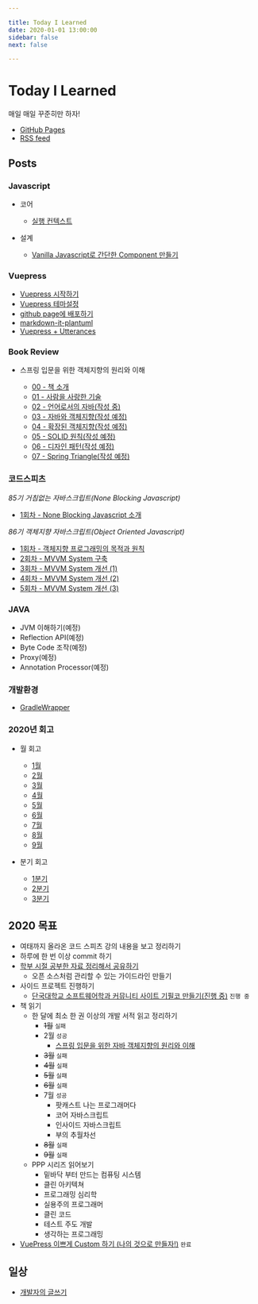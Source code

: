 ```yaml
---

title: Today I Learned
date: 2020-01-01 13:00:00
sidebar: false
next: false

---
```


# Today I Learned

매일 매일 꾸준히만 하자!

- [GitHub Pages](https://junilhwang.github.io/TIL/)
- [RSS feed](https://junilhwang.github.io/TIL/rss.xml)

## Posts

### Javascript

- 코어
  - [실행 컨텍스트](/Javascript/Domain/Execution-Context/)
  
- 설계
  - [Vanilla Javascript로 간단한 Component 만들기](/Javascript/Design/Vanilla-JS-Component/)

### Vuepress

- [Vuepress 시작하기](/Vuepress/Starter/)
- [Vuepress 테마설정](/Vuepress/Theme/)
- [github page에 배포하기](/Vuepress/Deploy/)
- [markdown-it-plantuml](/Vuepress/Plantuml/)
- [Vuepress + Utterances](/Vuepress/Utterances/)

### Book Review

- 스프링 입문을 위한 객체지향의 원리와 이해

  - [00 - 책 소개](/Book/OOP-Principle/00-Intro/)
  - [01 - 사람을 사랑한 기술](/Book/OOP-Principle/01-Loved-Human/)
  - [02 - 언어로서의 자바(작성 중)](/Book/OOP-Principle/02-Java-As-PL/)
  - [03 - 자바와 객체지향(작성 예정)](/Book/OOP-Principle/03-Java-As-OOP/)
  - [04 - 확장된 객체지향(작성 예정)](/Book/OOP-Principle/04-Extended-By-Java/)
  - [05 - SOLID 원칙(작성 예정)](/Book/OOP-Principle/05-SOLID/)
  - [06 - 디자인 패턴(작성 예정)](/Book/OOP-Principle/06-Design-Pattern/)
  - [07 - Spring Triangle(작성 예정)](/Book/OOP-Principle/07-Spring-Triangle/)

### 코드스피츠

_85기 거침없는 자바스크립트(None Blocking Javascript)_

- [1회차 - None Blocking Javascript 소개](/CodeSpitz/None-Blocking-Javascript/Intro/)
  
_86기 객체지향 자바스크립트(Object Oriented Javascript)_

- [1회차 - 객체지향 프로그래밍의 목적과 원칙](/CodeSpitz/Object-Oriented-Javascript/01-Intro/)
- [2회차 - MVVM System 구축](/CodeSpitz/Object-Oriented-Javascript/02-MVVM/)
- [3회차 - MVVM System 개선 (1)](/CodeSpitz/Object-Oriented-Javascript/03-Strategy-Observer/)
- [4회차 - MVVM System 개선 (2)](/CodeSpitz/Object-Oriented-Javascript/04-ISP-Visitor/)
- [5회차 - MVVM System 개선 (3)](/CodeSpitz/Object-Oriented-Javascript/05-Extension/)

### JAVA

- JVM 이해하기(예정)
- Reflection API(예정)
- Byte Code 조작(예정)
- Proxy(예정)
- Annotation Processor(예정)

### 개발환경

- [GradleWrapper](/Gradle/GradleWrapper/)

### 2020년 회고

- 월 회고
  - [1월](/Review/2020-year/01-January/)
  - [2월](/Review/2020-year/02-February/)
  - [3월](/Review/2020-year/03-March/)
  - [4월](/Review/2020-year/04-April/) 
  - [5월](/Review/2020-year/05-May/) 
  - [6월](/Review/2020-year/06-June/) 
  - [7월](/Review/2020-year/07-July/) 
  - [8월](/Review/2020-year/08-August/) 
  - [9월](/Review/2020-year/09-September/) 

- 분기 회고
  - [1분기](/Review/2020-year/01-First-Quarter/)
  - [2분기](/Review/2020-year/02-Second-Quarter/)
  - [3분기](/Review/2020-year/03-Third-Quarter/)

## 2020 목표

- 여태까지 올라온 코드 스피츠 강의 내용을 보고 정리하기
- 하루에 한 번 이상 commit 하기
- [학부 시절 공부한 자료 정리해서 공유하기](https://github.com/JunilHwang/DKU-Software-Engineering-Logging)
  - 오픈 소스처럼 관리할 수 있는 가이드라인 만들기
- 사이드 프로젝트 진행하기
  - [단국대학교 소프트웨어학과 커뮤니티 사이트 기필코 만들기(진행 중)](https://github.com/JunilHwang/DKU-Software-Engineering-Logging-Service) `진행 중`
- 책 읽기
  - 한 달에 최소 한 권 이상의 개발 서적 읽고 정리하기
    - ~~1월~~ `실패`
    - 2월 `성공`
      - [스프링 입문을 위한 자바 객체지향의 원리와 이해](/Book/OOP-Principle/00-Intro/)
    - ~~3월~~ `실패`
    - ~~4월~~ `실패`
    - ~~5월~~ `실패`
    - ~~6월~~ `실패`
    - 7월 `성공`
      - 팟캐스트 나는 프로그래머다
      - 코어 자바스크립트
      - 인사이드 자바스크립트
      - 부의 추월차선
    - ~~8월~~ `실패`
    - ~~9월~~ `실패`
  - PPP 시리즈 읽어보기
    - 밑바닥 부터 만드는 컴퓨팅 시스템
    - 클린 아키텍쳐
    - 프로그래밍 심리학
    - 실용주의 프로그래머
    - 클린 코드
    - 테스트 주도 개발
    - 생각하는 프로그래밍
- [VuePress 이쁘게 Custom 하기 (나의 것으로 만들자!)](/Vuepress/Starter/) `완료`

## 일상

- [개발자의 글쓰기](/Writing/)